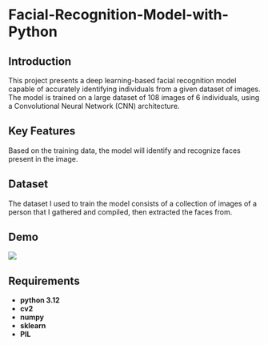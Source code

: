 # Facial-Recognition-Model-with-Python
## Introduction
This project presents a deep learning-based facial recognition model capable of accurately identifying individuals from a given dataset of images. The model is trained on a large dataset of 108 images of 6 individuals, using a Convolutional Neural Network (CNN) architecture.
## Key Features
Based on the training data, the model will identify and recognize faces present in the image.
## Dataset
The dataset I used to train the model consists of a collection of images of a person that I gathered and compiled, then extracted the faces from.
## Demo 
![](demo.gif)
## Requirements
- **python 3.12**
- **cv2**
- **numpy**
- **sklearn**
- **PIL**
